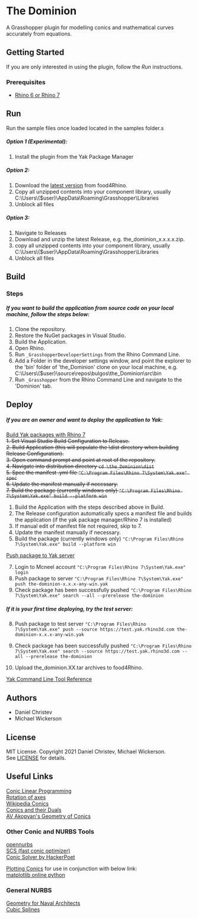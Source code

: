 # The Dominion
A Grasshopper plugin for modelling conics and mathematical curves accurately from equations.

## Getting Started
If you are only interested in using the plugin, follow the *Run* instructions.
### Prerequisites
* [Rhino 6 or Rhino 7](https://www.rhino3d.com/)  

## Run
Run the sample files once loaded located in the samples folder.s

##### Option 1 (Experimental):
1. Install the plugin from the Yak Package Manager

##### Option 2:
1. Download the [latest version](https://www.food4rhino.com/en/app/dominion) from food4Rhino.
2. Copy all unzipped contents into your component library, usually C:\Users\\($user)\AppData\Roaming\Grasshopper\Libraries
3. Unblock all files

##### Option 3:  
1. Navigate to Releases
2. Download and unzip the latest Release, e.g. the_dominion_x.x.x.x.zip.
3. copy all unzipped contents into your component library, usually C:\Users\\($user)\AppData\Roaming\Grasshopper\Libraries
4. Unblock all files

## Build
### Steps
##### If you want to build the application from source code on your local machine, follow the steps below:  
1. Clone the repository.
2. Restore the NuGet packages in Visual Studio.
3. Build the Application.
4. Open Rhino.
5. Run `_GrasshopperDeveloperSettings` from the Rhino Command Line.
6. Add a Folder in the developer settings window, and point the explorer to the 'bin' folder of 'the_Dominion' clone on your local machine, e.g. C:\Users\\($user)\source\repos\bulgos\the_Dominion\src\bin
7. Run `_Grasshopper` from the Rhino Command Line and navigate to the 'Dominion' tab.

## Deploy
##### If you are an owner and want to deploy the application to Yak:  
[Build Yak packages with Rhino 7](https://developer.rhino3d.com/guides/yak/creating-a-grasshopper-plugin-package/)  
~~1. Set Visual Studio Build Configuration to Release.~~  
~~2. Build Application (this will populate the \dist directory when building Release Configuration).~~  
~~3. Open command prompt and point at root of the repository.~~  
~~4. Navigate into distribution directory `cd \the_Dominion\dist`~~  
~~5. Spec the manifest .yml file `"C:\Program Files\Rhino 7\System\Yak.exe" spec`~~  
~~6. Update the manifest manually if necessary.~~  
~~7. Build the package (currently windows only) `"C:\Program Files\Rhino 7\System\Yak.exe" build --platform win`~~  

1. Build the Application with the steps described above in Build.
2. The Release configuration automatically specs a manifest file and builds the application (if the yak package manager/Rhino 7 is installed)
3. If manual edit of manifest file not required, skip to 7.
5. Update the manifest manually if necessary.
6. Build the package (currently windows only) `"C:\Program Files\Rhino 7\System\Yak.exe" build --platform win`

[Push package to Yak server](https://developer.rhino3d.com/guides/yak/pushing-a-package-to-the-server/)  

7. Login to Mcneel account `"C:\Program Files\Rhino 7\System\Yak.exe" login`  
8. Push package to server `"C:\Program Files\Rhino 7\System\Yak.exe" push the-dominion-x.x.x-any-win.yak`  
9. Check package has been successfully pushed `"C:\Program Files\Rhino 7\System\Yak.exe" search --all --prerelease the-dominion`  

##### If it is your first time deploying, try the test server:  
8. Push package to test server `"C:\Program Files\Rhino 7\System\Yak.exe" push --source https://test.yak.rhino3d.com the-dominion-x.x.x-any-win.yak`  
9. Check package has been successfully pushed `"C:\Program Files\Rhino 7\System\Yak.exe" search --source https://test.yak.rhino3d.com --all --prerelease the-dominion`  

10. Upload the_dominion.XX.tar archives to food4Rhino.

[Yak Command Line Tool Reference](https://developer.rhino3d.com/guides/yak/yak-cli-reference/)  

## Authors
* Daniel Christev  
* Michael Wickerson

## License
MIT License. Copyright 2021 Daniel Christev, Michael Wickerson.  
See [LICENSE](./LICENSE) for details.

## Useful Links
[Conic Linear Programming](https://web.stanford.edu/class/msande314/sdpmain.pdf)  
[Rotation of axes](https://en.wikipedia.org/wiki/Rotation_of_axes)  
[Wikipedia Conics](https://en.wikipedia.org/wiki/Conic_section#Conversion_to_canonical_form)  
[Conics and their Duals](https://www-m10.ma.tum.de/foswiki/pub/Lehre/ProjektiveGeometrieWS0607/chap9.pdf)  
[AV Akopyan's Geometry of Conics](https://geometry.ru/books/conic_e.pdf)  

### Other Conic and NURBS Tools
[opennurbs](https://github.com/mcneel/opennurbs)  
[SCS (fast conic optimizer)](https://github.com/kul-optec/scs#superscs)  
[Conic Solver by HackerPoet](https://github.com/HackerPoet/Conics)  

[Plotting Conics](https://mmas.github.io/conics-matplotlib) for use in conjunction with below link:  
[matplotlib online python](https://trinket.io/embed/python3/a5bd54189b)  

### General NURBS
[Geometry for Naval Architects](https://www.sciencedirect.com/book/9780081003282/geometry-for-naval-architects)  
[Cubic Splines](https://www.sciencedirect.com/topics/engineering/cubic-spline)  
